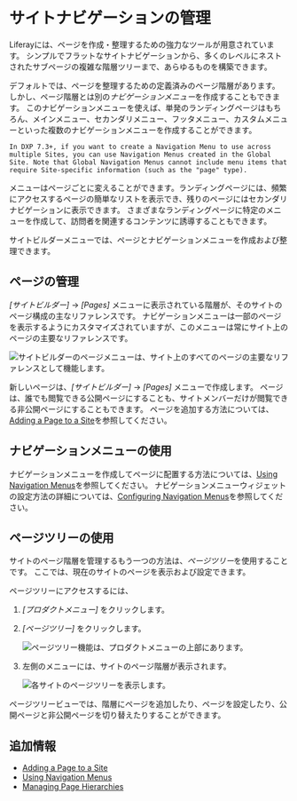 # サイトナビゲーションの管理

Liferayには、ページを作成・整理するための強力なツールが用意されています。 シンプルでフラットなサイトナビゲーションから、多くのレベルにネストされたサブページの複雑な階層ツリーまで、あらゆるものを構築できます。

デフォルトでは、ページを整理するための定義済みのページ階層があります。 しかし、ページ階層とは別の*ナビゲーションメニュー*を作成することもできます。 このナビゲーションメニューを使えば、単発のランディングページはもちろん、メインメニュー、セカンダリメニュー、フッタメニュー、カスタムメニューといった複数のナビゲーションメニューを作成することができます。

```{note}
In DXP 7.3+, if you want to create a Navigation Menu to use across multiple Sites, you can use Navigation Menus created in the Global Site. Note that Global Navigation Menus cannot include menu items that require Site-specific information (such as the "page" type).
```

メニューはページごとに変えることができます。ランディングページには、頻繁にアクセスするページの簡単なリストを表示でき、残りのページにはセカンダリナビゲーションに表示できます。 さまざまなランディングページに特定のメニューを作成して、訪問者を関連するコンテンツに誘導することもできます。

サイトビルダーメニューでは、ページとナビゲーションメニューを作成および整理できます。

## ページの管理

*[サイトビルダー]* → *[Pages]* メニューに表示されている階層が、そのサイトのページ構成の主なリファレンスです。 ナビゲーションメニューは一部のページを表示するようにカスタマイズされていますが、このメニューは常にサイト上のページの主要なリファレンスです。

![サイトビルダーのページメニューは、サイト上のすべてのページの主要なリファレンスとして機能します。](./managing-site-navigation/images/01.png)

新しいページは、*[サイトビルダー]* → *[Pages]* メニューで作成します。 ページは、誰でも閲覧できる公開ページにすることも、サイトメンバーだけが閲覧できる非公開ページにすることもできます。 ページを追加する方法については、[Adding a Page to a Site](../creating-pages/adding-pages/adding-a-page-to-a-site.md)を参照してください。

## ナビゲーションメニューの使用

ナビゲーションメニューを作成してページに配置する方法については、[Using Navigation Menus](./using-navigation-menus.md)を参照してください。 ナビゲーションメニューウィジェットの設定方法の詳細については、[Configuring Navigation Menus](./configuring-navigation-menus.md)を参照してください。

## ページツリーの使用

サイトのページ階層を管理するもう一つの方法は、*ページツリー*を使用することです。 ここでは、現在のサイトのページを表示および設定できます。

ページツリーにアクセスするには、

1.  *[プロダクトメニュー]* をクリックします。

2.  *[ページツリー]* をクリックします。

    ![ページツリー機能は、プロダクトメニューの上部にあります。](./managing-site-navigation/images/02.png)

3.  左側のメニューには、サイトのページ階層が表示されます。

    ![各サイトのページツリーを表示します。](./managing-site-navigation/images/03.png)

ページツリービューでは、階層にページを追加したり、ページを設定したり、公開ページと非公開ページを切り替えたりすることができます。

## 追加情報

  - [Adding a Page to a Site](../creating-pages/adding-pages/adding-a-page-to-a-site.md)
  - [Using Navigation Menus](./using-navigation-menus.md)
  - [Managing Page Hierarchies](./managing-page-hierarchies.md)
